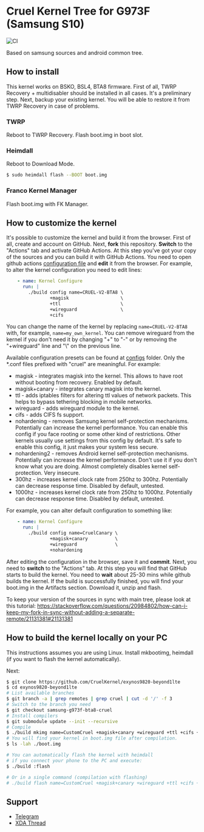 # Cruel Kernel Tree for G973F (Samsung S10)

![CI](https://github.com/CruelKernel/exynos9820-beyond1lte/workflows/CI/badge.svg)

Based on samsung sources and android common tree.

## How to install

This kernel works on BSKO, BSL4, BTA8 firmware.
First of all, TWRP Recovery + multidisabler should be installed in all cases.
It's a preliminary step. Next, backup your existing kernel. You will be able
to restore it from TWRP Recovery in case of problems.

### TWRP

Reboot to TWRP Recovery. Flash boot.img in boot slot.

### Heimdall

Reboot to Download Mode.
```bash
$ sudo heimdall flash --BOOT boot.img
```

### Franco Kernel Manager

Flash boot.img with FK Manager.

## How to customize the kernel

It's possible to customize the kernel and build it from the browser.
First of all, create and account on GitHub. Next, **fork** this repository.
**Switch** to the "Actions" tab and activate GitHub Actions. At this step you've
got your copy of the sources and you can build it with GitHub Actions. You need
to open github actions [configuration file](.github/workflows/main.yml) and
**edit** it from the browser. For example, to alter the kernel configuration
you need to edit lines:
```YAML
    - name: Kernel Configure
      run: |
        ./build config name=CRUEL-V2-BTA8 \
                +magisk                   \
                +ttl                      \
                +wireguard                \
                +cifs
```

You can change the name of the kernel by replacing ```name=CRUEL-V2-BTA8``` with,
for example, ```name=my_own_kernel```. You can remove wireguard from the kernel
if you don't need it by changing "+" to "-" or by removing the "+wireguard" line
and "\\" on the previous line.

Available configuration presets can be found at [configs](kernel/configs/) folder.
Only the *.conf files prefixed with "cruel" are meaningful.
For example:
* magisk - integrates magisk into the kernel. This allows to have root without
  booting from recovery. Enabled by default.
* magisk+canary - integrates canary magisk into the kernel.
* ttl - adds iptables filters for altering ttl values of network packets. This
  helps to bypass tethering blocking in mobile networks.
* wireguard - adds wireguard module to the kernel.
* cifs - adds CIFS fs support.
* nohardening - removes Samsung kernel self-protection mechanisms. Potentially
  can increase the kernel performance. You can enable this config if you face
  rooting or some other kind of restrictions. Other kernels usually use settings
  from this config by default. It's safe to enable this config, it just makes
  your system less secure.
* nohardening2 - removes Android kernel self-protection mechanisms. Potentially
  can increase the kernel performance. Don't use it if you don't know what you are
  doing. Almost completely disables kernel self-protection. Very insecure.
* 300hz - increases kernel clock rate from 250hz to 300hz. Potentially can
  decrease response time. Disabled by default, untested.
* 1000hz - increases kernel clock rate from 250hz to 1000hz. Potentially can
  decrease response time. Disabled by default, untested.

For example, you can alter default configuration to something like:
```YAML
    - name: Kernel Configure
      run: |
        ./build config name=CruelCanary \
                +magisk+canary          \
                +wireguard              \
                +nohardening
```

After editing the configuration in the browser, save it and **commit**.
Next, you need to **switch** to the "Actions" tab. At this step you will find that
GitHub starts to build the kernel. You need to **wait** about 25-30 mins while github builds
the kernel. If the build is successfully finished, you will find your boot.img in the Artifacts
section. Download it, unzip and flash.

To keep your version of the sources in sync with main tree, please look at this tutorial:
https://stackoverflow.com/questions/20984802/how-can-i-keep-my-fork-in-sync-without-adding-a-separate-remote/21131381#21131381

## How to build the kernel locally on your PC

This instructions assumes you are using Linux. Install mkbootimg, heimdall
(if you want to flash the kernel automatically).

Next:
```sh
$ git clone https://github.com/CruelKernel/exynos9820-beyond1lte
$ cd exynos9820-beyond1lte
# List available branches
$ git branch -a | grep remotes | grep cruel | cut -d '/' -f 3
# Switch to the branch you need
$ git checkout samsung-g973f-bta8-cruel
# Install compilers
$ git submodule update --init --recursive
# Compile
$ ./build mkimg name=CustomCruel +magisk+canary +wireguard +ttl +cifs +nohardening
# You will find your kernel in boot.img file after compilation.
$ ls -lah ./boot.img

# You can automatically flash the kernel with heimdall
# if you connect your phone to the PC and execute:
$ ./build :flash

# Or in a single command (compilation with flashing)
# ./build flash name=CustomCruel +magisk+canary +wireguard +ttl +cifs +nohardening
```

## Support

- [Telegram](https://t.me/joinchat/GsJfBBaxozXvVkSJhm0IOQ)
- [XDA Thread](https://forum.xda-developers.com/galaxy-s10/development/kernel-cruel-kernel-s10-v2-t4048707)
